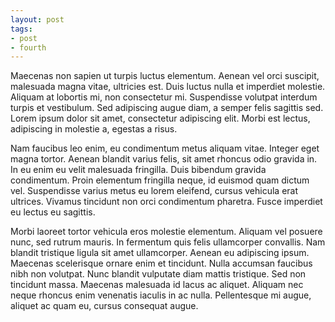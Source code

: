 ```yaml
---
layout: post
tags:
- post
- fourth
---
```

Maecenas non sapien ut turpis luctus elementum. Aenean vel orci suscipit, malesuada magna vitae, ultricies est. Duis luctus nulla et imperdiet molestie. Aliquam at lobortis mi, non consectetur mi. Suspendisse volutpat interdum turpis et vestibulum. Sed adipiscing augue diam, a semper felis sagittis sed. Lorem ipsum dolor sit amet, consectetur adipiscing elit. Morbi est lectus, adipiscing in molestie a, egestas a risus.

Nam faucibus leo enim, eu condimentum metus aliquam vitae. Integer eget magna tortor. Aenean blandit varius felis, sit amet rhoncus odio gravida in. In eu enim eu velit malesuada fringilla. Duis bibendum gravida condimentum. Proin elementum fringilla neque, id euismod quam dictum vel. Suspendisse varius metus eu lorem eleifend, cursus vehicula erat ultrices. Vivamus tincidunt non orci condimentum pharetra. Fusce imperdiet eu lectus eu sagittis.

Morbi laoreet tortor vehicula eros molestie elementum. Aliquam vel posuere nunc, sed rutrum mauris. In fermentum quis felis ullamcorper convallis. Nam blandit tristique ligula sit amet ullamcorper. Aenean eu adipiscing ipsum. Maecenas scelerisque ornare enim et tincidunt. Nulla accumsan faucibus nibh non volutpat. Nunc blandit vulputate diam mattis tristique. Sed non tincidunt massa. Maecenas malesuada id lacus ac aliquet. Aliquam nec neque rhoncus enim venenatis iaculis in ac nulla. Pellentesque mi augue, aliquet ac quam eu, cursus consequat augue.
